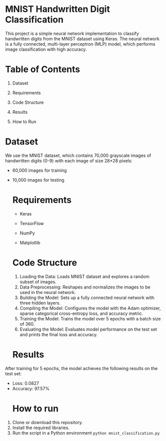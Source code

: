 # MNIST Handwritten Digit Classification

This project is a simple neural network implementation to classify handwritten digits from the MNIST dataset using Keras. The neural network is a fully connected, multi-layer perceptron (MLP) model, which performs image classification with high accuracy.

# Table of Contents
1. Dataset

2. Requirements

3. Code Structure

4. Results

5. How to Run
   
# Dataset
We use the MNIST dataset, which contains 70,000 grayscale images of handwritten digits (0-9) with each image of size 
28×28 pixels:

- 60,000 images for training

- 10,000 images for testing
  # Requirements
  - Keras
  
  - TensorFlow
  
  - NumPy
  
  - Matplotlib
 
   # Code Structure
     1. Loading the Data: Loads MNIST dataset and explores a random subset of images.
     2. Data Preprocessing: Reshapes and normalizes the images to be used in the neural network.
     3. Building the Model: Sets up a fully connected neural network with three hidden layers.
     4. Compiling the Model: Configures the model with the Adam optimizer, sparse categorical cross-entropy loss, and accuracy metric.
     5. Training the Model: Trains the model over 5 epochs with a batch size of 360.
     6. Evaluating the Model: Evaluates model performance on the test set and prints the final loss and accuracy.

     # Results
After training for 5 epochs, the model achieves the following results on the test set:

- Loss: 0.0827
- Accuracy: 97.57%
  # How to run
1. Clone or download this repository.
2. Install the required libraries.
3. Run the script in a Python environment
   ```python mnist_classification.py```

 
   
  
  



